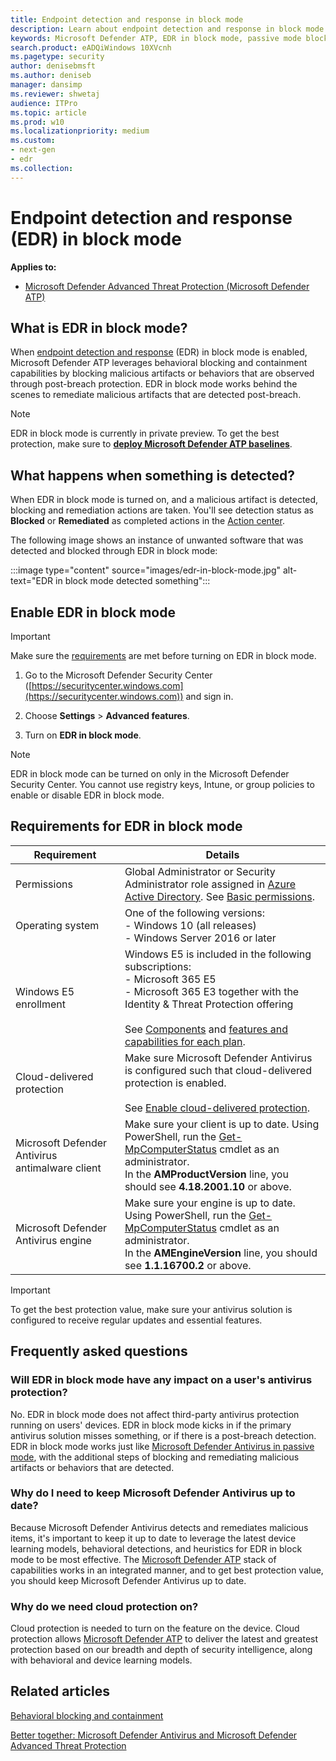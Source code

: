 ```yaml
---
title: Endpoint detection and response in block mode
description: Learn about endpoint detection and response in block mode
keywords: Microsoft Defender ATP, EDR in block mode, passive mode blocking
search.product: eADQiWindows 10XVcnh
ms.pagetype: security
author: denisebmsft
ms.author: deniseb
manager: dansimp
ms.reviewer: shwetaj
audience: ITPro 
ms.topic: article 
ms.prod: w10 
ms.localizationpriority: medium
ms.custom: 
- next-gen
- edr
ms.collection: 
---
```


# Endpoint detection and response (EDR) in block mode

**Applies to:**

- [Microsoft Defender Advanced Threat Protection (Microsoft Defender ATP)](https://go.microsoft.com/fwlink/p/?linkid=2069559)

## What is EDR in block mode?

When [endpoint detection and response](https://docs.microsoft.com/windows/security/threat-protection/microsoft-defender-atp/overview-endpoint-detection-response) (EDR) in block mode is enabled, Microsoft Defender ATP leverages behavioral blocking and containment capabilities by blocking malicious artifacts or behaviors that are observed through post-breach protection. EDR in block mode works behind the scenes to remediate malicious artifacts that are detected post-breach. 

> [!NOTE]
> EDR in block mode is currently in private preview. To get the best protection, make sure to **[deploy Microsoft Defender ATP baselines](https://docs.microsoft.com/windows/security/threat-protection/microsoft-defender-atp/configure-machines-security-baseline)**.

## What happens when something is detected?

When EDR in block mode is turned on, and a malicious artifact is detected, blocking and remediation actions are taken. You'll see detection status as **Blocked** or **Remediated** as completed actions in the [Action center](https://docs.microsoft.com/windows/security/threat-protection/microsoft-defender-atp/respond-machine-alerts#check-activity-details-in-action-center).

The following image shows an instance of unwanted software that was detected and blocked through EDR in block mode:

:::image type="content" source="images/edr-in-block-mode.jpg" alt-text="EDR in block mode detected something":::


## Enable EDR in block mode

> [!IMPORTANT]
> Make sure the [requirements](#requirements-for-edr-in-block-mode) are met before turning on EDR in block mode.

1. Go to the Microsoft Defender Security Center ([https://securitycenter.windows.com](https://securitycenter.windows.com)) and sign in. 

2. Choose **Settings** > **Advanced features**.

3. Turn on **EDR in block mode**.

> [!NOTE]
> EDR in block mode can be turned on only in the Microsoft Defender Security Center. You cannot use registry keys, Intune, or group policies to enable or disable EDR in block mode.

## Requirements for EDR in block mode

|Requirement  |Details  |
|---------|---------|
|Permissions |Global Administrator or Security Administrator role assigned in [Azure Active Directory](https://docs.microsoft.com/azure/active-directory/fundamentals/active-directory-users-assign-role-azure-portal). See [Basic permissions](https://docs.microsoft.com/windows/security/threat-protection/microsoft-defender-atp/basic-permissions). |
|Operating system     |One of the following versions: <br/>- Windows 10 (all releases) <br/>- Windows Server 2016 or later         |
|Windows E5 enrollment     |Windows E5 is included in the following subscriptions: <br/>- Microsoft 365 E5 <br/>- Microsoft 365 E3 together with the Identity & Threat Protection offering <br/><br/>See [Components](https://docs.microsoft.com/microsoft-365/enterprise/microsoft-365-overview?view=o365-worldwide#components) and [features and capabilities for each plan](https://www.microsoft.com/microsoft-365/compare-all-microsoft-365-plans).       |
|Cloud-delivered protection |Make sure Microsoft Defender Antivirus is configured such that cloud-delivered protection is enabled. <br/><br/>See [Enable cloud-delivered protection](https://docs.microsoft.com/windows/security/threat-protection/microsoft-defender-antivirus/enable-cloud-protection-microsoft-defender-antivirus). |
|Microsoft Defender Antivirus antimalware client |Make sure your client is up to date. Using PowerShell, run the [Get-MpComputerStatus](https://docs.microsoft.com/powershell/module/defender/get-mpcomputerstatus?view=win10-ps) cmdlet as an administrator. <br/>In the **AMProductVersion** line, you should see **4.18.2001.10** or above. |
|Microsoft Defender Antivirus engine |Make sure your engine is up to date. Using PowerShell, run the [Get-MpComputerStatus](https://docs.microsoft.com/powershell/module/defender/get-mpcomputerstatus?view=win10-ps) cmdlet as an administrator. <br/> In the **AMEngineVersion** line, you should see **1.1.16700.2** or above. |

> [!IMPORTANT]
> To get the best protection value, make sure your antivirus solution is configured to receive regular updates and essential features. 


## Frequently asked questions 

### Will EDR in block mode have any impact on a user's antivirus protection? 

No. EDR in block mode does not affect third-party antivirus protection running on users' devices. EDR in block mode kicks in if the primary antivirus solution misses something, or if there is a post-breach detection. EDR in block mode works just like [Microsoft Defender Antivirus in passive mode](https://docs.microsoft.com/windows/security/threat-protection/microsoft-defender-antivirus/microsoft-defender-antivirus-compatibility#functionality-and-features-available-in-each-state), with the additional steps of blocking and remediating malicious artifacts or behaviors that are detected. 

### Why do I need to keep Microsoft Defender Antivirus up to date? 

Because Microsoft Defender Antivirus detects and remediates malicious items, it's important to keep it up to date to leverage the latest device learning models, behavioral detections, and heuristics for EDR in block mode to be most effective. The [Microsoft Defender ATP](https://docs.microsoft.com/windows/security/threat-protection) stack of capabilities works in an integrated manner, and to get best protection value, you should keep Microsoft Defender Antivirus up to date.  

### Why do we need cloud protection on? 

Cloud protection is needed to turn on the feature on the device. Cloud protection allows [Microsoft Defender ATP](https://docs.microsoft.com/windows/security/threat-protection) to deliver the latest and greatest protection based on our breadth and depth of security intelligence, along with behavioral and device learning models.

## Related articles

[Behavioral blocking and containment](behavioral-blocking-containment.md)

[Better together: Microsoft Defender Antivirus and Microsoft Defender Advanced Threat Protection](https://docs.microsoft.com/windows/security/threat-protection/microsoft-defender-antivirus/why-use-microsoft-antivirus)

